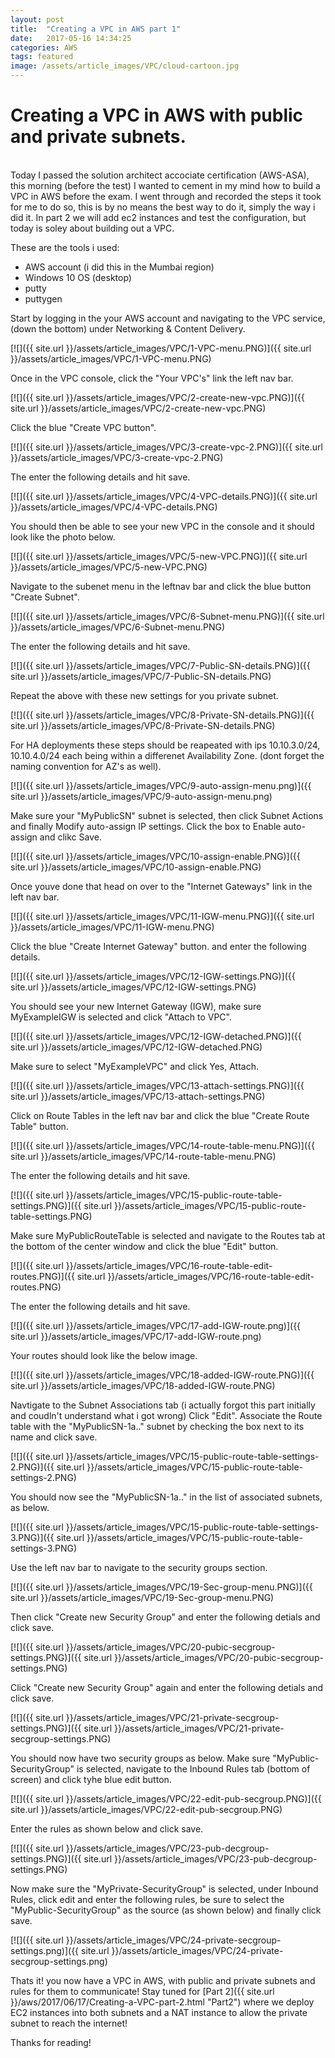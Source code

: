 ```yaml
---
layout: post
title:  "Creating a VPC in AWS part 1"
date:   2017-05-16 14:34:25
categories: AWS
tags: featured
image: /assets/article_images/VPC/cloud-cartoon.jpg
---
```

# Creating a VPC in AWS with public and private subnets.
<br>
Today I passed the solution architect accociate certification (AWS-ASA), this 
morning (before the test) I wanted to cement in my mind how to build a VPC in AWS before the exam. I went through and recorded the steps it took for me to do so, this is by no means 
the best way to do it, simply the way i did it. In part 2 we will add ec2 instances and test the configuration, but today is soley about building out a VPC.

These are the tools i used:
* AWS account (i did this in the Mumbai region)
* Windows 10  OS (desktop)
* putty
* puttygen

Start by logging in the your AWS account and navigating to the VPC service, 
(down the bottom) under Networking & Content Delivery.

[![]({{ site.url }}/assets/article_images/VPC/1-VPC-menu.PNG)]({{ site.url }}/assets/article_images/VPC/1-VPC-menu.PNG)

Once in the VPC console, click the "Your VPC's" link the left nav bar.

[![]({{ site.url }}/assets/article_images/VPC/2-create-new-vpc.PNG)]({{ site.url }}/assets/article_images/VPC/2-create-new-vpc.PNG)

Click the blue "Create VPC button".

[![]({{ site.url }}/assets/article_images/VPC/3-create-vpc-2.PNG)]({{ site.url }}/assets/article_images/VPC/3-create-vpc-2.PNG)

The enter the following details and hit save.

[![]({{ site.url }}/assets/article_images/VPC/4-VPC-details.PNG)]({{ site.url }}/assets/article_images/VPC/4-VPC-details.PNG)

You should then be able to see your new VPC in the console and it should look like the photo below.

[![]({{ site.url }}/assets/article_images/VPC/5-new-VPC.PNG)]({{ site.url }}/assets/article_images/VPC/5-new-VPC.PNG)

Navigate to the subenet menu in the leftnav bar and click the blue button "Create Subnet".

[![]({{ site.url }}/assets/article_images/VPC/6-Subnet-menu.PNG)]({{ site.url }}/assets/article_images/VPC/6-Subnet-menu.PNG)

The enter the following details and hit save.

[![]({{ site.url }}/assets/article_images/VPC/7-Public-SN-details.PNG)]({{ site.url }}/assets/article_images/VPC/7-Public-SN-details.PNG)

Repeat the above with these new settings for you private subnet. 

[![]({{ site.url }}/assets/article_images/VPC/8-Private-SN-details.PNG)]({{ site.url }}/assets/article_images/VPC/8-Private-SN-details.PNG)

For HA deployments these steps should be reapeated with ips 10.10.3.0/24, 10.10.4.0/24 each being within a differenet Availability Zone. (dont forget the naming convention for AZ's as well).

[![]({{ site.url }}/assets/article_images/VPC/9-auto-assign-menu.png)]({{ site.url }}/assets/article_images/VPC/9-auto-assign-menu.png)

Make sure your "MyPublicSN" subnet is selected, then click Subnet Actions 
and finally Modify auto-assign IP settings. Click the box to Enable 
auto-assign and clikc Save.

[![]({{ site.url }}/assets/article_images/VPC/10-assign-enable.PNG)]({{ site.url }}/assets/article_images/VPC/10-assign-enable.PNG)

Once youve done that head on over to the "Internet Gateways" link in the 
left nav bar.

[![]({{ site.url }}/assets/article_images/VPC/11-IGW-menu.PNG)]({{ site.url }}/assets/article_images/VPC/11-IGW-menu.PNG)

Click the blue "Create Internet Gateway" button. and enter the following details.

[![]({{ site.url }}/assets/article_images/VPC/12-IGW-settings.PNG)]({{ site.url }}/assets/article_images/VPC/12-IGW-settings.PNG)

You should see your new Internet Gateway (IGW), make sure MyExampleIGW is selected and click "Attach to VPC".

[![]({{ site.url }}/assets/article_images/VPC/12-IGW-detached.PNG)]({{ site.url }}/assets/article_images/VPC/12-IGW-detached.PNG)

Make sure to select "MyExampleVPC" and click Yes, Attach.

[![]({{ site.url }}/assets/article_images/VPC/13-attach-settings.PNG)]({{ site.url }}/assets/article_images/VPC/13-attach-settings.PNG)

Click on Route Tables in the left nav bar and click the blue "Create Route 
Table" button.

[![]({{ site.url }}/assets/article_images/VPC/14-route-table-menu.PNG)]({{ site.url }}/assets/article_images/VPC/14-route-table-menu.PNG)

The enter the following details and hit save.

[![]({{ site.url }}/assets/article_images/VPC/15-public-route-table-settings.PNG)]({{ site.url }}/assets/article_images/VPC/15-public-route-table-settings.PNG)

Make sure MyPublicRouteTable is selected and navigate to the Routes tab at 
the bottom of the center window and click the blue "Edit" button.

[![]({{ site.url }}/assets/article_images/VPC/16-route-table-edit-routes.PNG)]({{ site.url }}/assets/article_images/VPC/16-route-table-edit-routes.PNG)

The enter the following details and hit save.

[![]({{ site.url }}/assets/article_images/VPC/17-add-IGW-route.png)]({{ site.url }}/assets/article_images/VPC/17-add-IGW-route.png)

Your routes should look like the below image.

[![]({{ site.url }}/assets/article_images/VPC/18-added-IGW-route.PNG)]({{ site.url }}/assets/article_images/VPC/18-added-IGW-route.PNG)

Navtigate to the Subnet Associations tab (i actually forgot this part 
initially and coudln't understand what i got wrong) 
Click "Edit". Associate the Route table with the "MyPublicSN-1a.." subnet by checking the box next to its name and click save.

[![]({{ site.url }}/assets/article_images/VPC/15-public-route-table-settings-2.PNG)]({{ site.url }}/assets/article_images/VPC/15-public-route-table-settings-2.PNG)

You should now see the "MyPublicSN-1a.." in the list of associated subnets, as below.

[![]({{ site.url }}/assets/article_images/VPC/15-public-route-table-settings-3.PNG)]({{ site.url }}/assets/article_images/VPC/15-public-route-table-settings-3.PNG)

Use the left nav bar to navigate to the security groups section.

[![]({{ site.url }}/assets/article_images/VPC/19-Sec-group-menu.PNG)]({{ site.url }}/assets/article_images/VPC/19-Sec-group-menu.PNG)

Then click "Create new Security Group" and enter the following detials and click save.

[![]({{ site.url }}/assets/article_images/VPC/20-pubic-secgroup-settings.PNG)]({{ site.url }}/assets/article_images/VPC/20-pubic-secgroup-settings.PNG)

Click "Create new Security Group" again and enter the following detials and click save.

[![]({{ site.url }}/assets/article_images/VPC/21-private-secgroup-settings.PNG)]({{ site.url }}/assets/article_images/VPC/21-private-secgroup-settings.PNG)

You should now have two security groups as below. Make sure "MyPublic-SecurityGroup" is selected, navigate to the Inbound Rules tab (bottom of screen) and click tyhe blue edit button.

[![]({{ site.url }}/assets/article_images/VPC/22-edit-pub-secgroup.PNG)]({{ site.url }}/assets/article_images/VPC/22-edit-pub-secgroup.PNG)

Enter the rules as shown below and click save.

[![]({{ site.url }}/assets/article_images/VPC/23-pub-decgroup-settings.PNG)]({{ site.url }}/assets/article_images/VPC/23-pub-decgroup-settings.PNG)

Now make sure the "MyPrivate-SecurityGroup" is selected, under Inbound Rules, click edit and enter the following rules, be sure to select the "MyPublic-SecurityGroup" as the source (as shown below) and finally click save.

[![]({{ site.url }}/assets/article_images/VPC/24-private-secgroup-settings.png)]({{ site.url }}/assets/article_images/VPC/24-private-secgroup-settings.png)

Thats it! you now have a VPC in AWS, with public and private subnets and rules for them to communicate! Stay tuned for [Part 2]({{ site.url }}/aws/2017/06/17/Creating-a-VPC-part-2.html "Part2") where we deploy EC2 instances into both subnets and a NAT instance to allow the private subnet to reach the internet!


Thanks for reading!